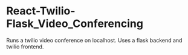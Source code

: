 # React-Twilio-Flask_Video_Conferencing
 Runs a twilio video conference on localhost. Uses a flask backend and twilio frontend.
